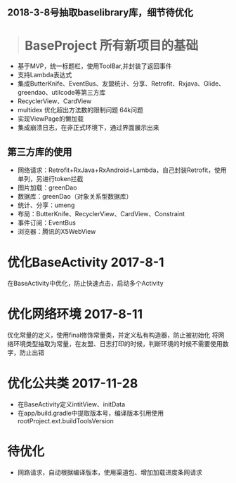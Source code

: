 2018-3-8号抽取baselibrary库，细节待优化
---

> # BaseProject 所有新项目的基础
* 基于MVP，统一标题栏，使用ToolBar,并封装了返回事件
* 支持Lambda表达式
* 集成ButterKnife、EventBus、友盟统计、分享、Retrofit、Rxjava、Glide、greendao、utilcode等第三方库
* RecyclerView、CardView
* multidex 优化超出方法数的限制问题 64k问题
* 实现ViewPage的懒加载
* 集成崩溃日志，在非正式环境下，通过界面展示出来


## 第三方库的使用
* 网络请求：Retrofit+RxJava+RxAndroid+Lambda，自己封装Retrofit，使用单列，另进行token拦截
* 图片加载：greenDao
* 数据库：greenDao（对象关系型数据库）
* 统计、分享：umeng
* 布局：ButterKnife、RecyclerView、CardView、Constraint
* 事件订阅：EventBus
* 浏览器：腾讯的X5WebView


# 优化BaseActivity 2017-8-1
在BaseActivity中优化，防止快速点击，启动多个Activity

# 优化网络环境  2017-8-11
优化常量的定义，使用final修饰常量类，并定义私有构造器，防止被初始化
将网络环境类型抽取为常量，在友盟、日志打印的时候，判断环境的时候不需要使用数字，防止出错

# 优化公共类 2017-11-28
* 在BaseActivity定义intitView、initData
* 在app/build.gradle中提取版本号，编译版本引用使用rootProject.ext.buildToolsVersion

# 待优化
* 网路请求，自动根据编译版本，使用渠道包、增加加载进度条网请求





